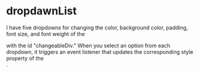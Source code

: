 # dropdawnList
I have five dropdowns for changing the color, background color, padding, font size, and font weight of the <div> with the id "changeableDiv."
When you select an option from each dropdown, it triggers an event listener that updates the corresponding style property of the <div>.
